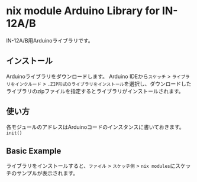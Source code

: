 # nix module Arduino Library for IN-12A/B
IN-12A/B用Arduinoライブラリです。

## インストール
Arduinoライブラリをダウンロードします。
Arduino IDEから`スケッチ` > `ライブラリをインクルード` > `.ZIP形式のライブラリをインストール`を選択し、ダウンロードしたライブラリのzipファイルを指定するとライブラリがインストールされます。

## 使い方

各モジュールのアドレスはArduinoコードのインスタンスに書いておきます。
`init()`


## Basic Example
ライブラリをインストールすると、`ファイル` > `スケッチ例` > `nix modules`にスケッチのサンプルが表示されます。